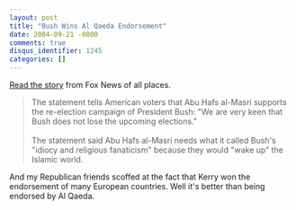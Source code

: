 ```yaml
---
layout: post
title: "Bush Wins Al Qaeda Endorsement"
date: 2004-09-21 -0800
comments: true
disqus_identifier: 1245
categories: []
---
```

[Read the story](http://www.foxnews.com/story/0,2933,114489,00.html)
from Fox News of all places.

> The statement tells American voters that Abu Hafs al-Masri supports
> the re-election campaign of President Bush: "We are very keen that
> Bush does not lose the upcoming elections." \
> \
> The statement said Abu Hafs al-Masri needs what it called Bush's
> "idiocy and religious fanaticism" because they would "wake up" the
> Islamic world.

And my Republican friends scoffed at the fact that Kerry won the
endorsement of many European countries. Well it's better than being
endorsed by Al Qaeda.

